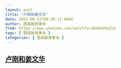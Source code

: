 ```yaml
---
layout: post
title: "卢刚和姜文华"
date: 2021-06-11T09:20:17.000Z
author: 图森破故事会
from: https://www.youtube.com/watch?v=3khHxVOaZok
tags: [ 图森破故事会 ]
categories: [ 图森破故事会 ]
---
```

<!--1623403217000-->
[卢刚和姜文华](https://www.youtube.com/watch?v=3khHxVOaZok)
------

<div>

</div>
